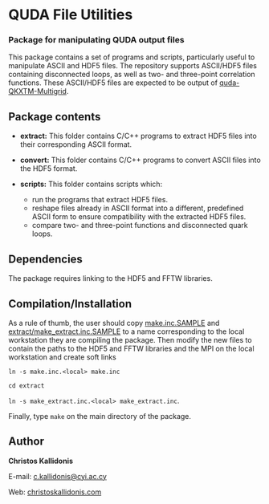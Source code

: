 # QUDA File Utilities

### Package for manipulating QUDA output files

This package contains a set of programs and scripts,
particularly useful to manipulate ASCII and HDF5 files.
The repository supports ASCII/HDF5 files containing disconnected
loops, as well as two- and three-point correlation functions.
These ASCII/HDF5 files are expected to be output of
[quda-QKXTM-Multigrid](https://github.com/ETMC-QUDA/quda-QKXTM-Multigrid).

## Package contents

* **extract:**
This folder contains C/C++ programs to extract HDF5 files
into their corresponding ASCII format.

* **convert:**
This folder contains C/C++ programs to convert ASCII files
into the HDF5 format.

* **scripts:**
This folder contains scripts which:
  * run the programs that extract HDF5 files.
  * reshape files already in ASCII format into a different,
    predefined ASCII form to ensure compatibility with the
    extracted HDF5 files.
  * compare two- and three-point functions and disconnected
   quark loops.

## Dependencies
The package requires linking to the HDF5 and FFTW libraries.

## Compilation/Installation
As a rule of thumb, the user should copy [make.inc.SAMPLE](make.inc.SAMPLE) and 
[extract/make_extract.inc.SAMPLE](./extract/make_extract.inc.SAMPLE) to
a name corresponding to the local workstation they are compiling the package.
Then modify the new files to contain the paths to the HDF5 and FFTW libraries
and the MPI on the local workstation and create soft links

`ln -s make.inc.<local> make.inc`

`cd extract`

`ln -s make_extract.inc.<local> make_extract.inc`.

Finally, type `make` on the main directory of the package.

## Author
**Christos Kallidonis**

E-mail: c.kallidonis@cyi.ac.cy

Web: [christoskallidonis.com](http://christoskallidonis.com)
